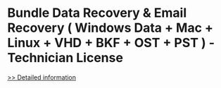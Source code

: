 # Bundle Data Recovery & Email Recovery ( Windows Data + Mac + Linux + VHD + BKF + OST + PST ) - Technician License
[>> Detailed information](https://secure.element5.com/esales/product.html?productid=300548369&affiliateid=200057808)